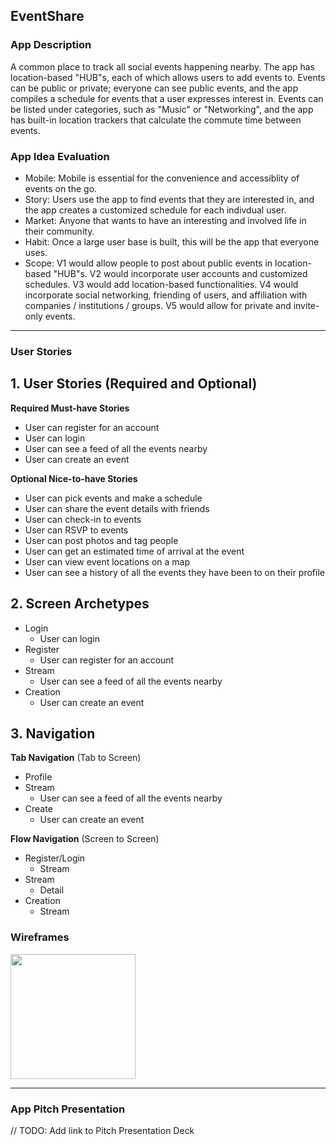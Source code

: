 ## EventShare

### App Description
A common place to track all social events happening nearby. The app has location-based "HUB"s, each of which allows users to add events to. Events can be public or private; everyone can see public events, and the app compiles a schedule for events that a user expresses interest in. Events can be listed under categories, such as "Music" or "Networking", and the app has built-in location trackers that calculate the commute time between events.

### App Idea Evaluation

- Mobile: Mobile is essential for the convenience and accessiblity of events on the go.
- Story: Users use the app to find events that they are interested in, and the app creates a customized schedule for each indivdual user.
- Market: Anyone that wants to have an interesting and involved life in their community.
- Habit: Once a large user base is built, this will be the app that everyone uses.
- Scope: V1 would allow people to post about public events in location-based "HUB"s. V2 would incorporate user accounts and customized schedules. V3 would add location-based functionalities. V4 would incorporate social networking, friending of users, and affiliation with companies / institutions / groups. V5 would allow for private and invite-only events.

---

### User Stories
## 1. User Stories (Required and Optional)

**Required Must-have Stories**

 * User can register for an account
 * User can login
 * User can see a feed of all the events nearby
 * User can create an event

**Optional Nice-to-have Stories**

 * User can pick events and make a schedule
 * User can share the event details with friends
 * User can check-in to events
 * User can RSVP to events
 * User can post photos and tag people
 * User can get an estimated time of arrival at the event
 * User can view event locations on a map
 * User can see a history of all the events they have been to on their profile

## 2. Screen Archetypes

 * Login
   * User can login
 * Register
   * User can register for an account
 * Stream
   * User can see a feed of all the events nearby
 * Creation
   * User can create an event
 
## 3. Navigation

**Tab Navigation** (Tab to Screen)

 * Profile
 * Stream
   * User can see a feed of all the events nearby
 * Create
   * User can create an event

**Flow Navigation** (Screen to Screen)
 
 * Register/Login
   * Stream
 * Stream
   * Detail
 * Creation
   * Stream

### Wireframes
<img src="https://media.giphy.com/media/2zotXdo3mTCnih4NyZ/giphy.gif" width=200><br>

---

### App Pitch Presentation
// TODO: Add link to Pitch Presentation Deck
